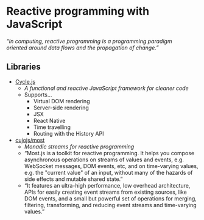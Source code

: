 # Reactive programming with JavaScript

_“In computing, reactive programming is a programming paradigm  
oriented around data flows and the propagation of change.”_


## Libraries

- [Cycle.js](http://cycle.js.org/)
  - _A functional and reactive JavaScript framework for cleaner code_
  - Supports…
    - Virtual DOM rendering
    - Server-side rendering
    - JSX
    - React Native
    - Time travelling
    - Routing with the History API
- [cujojs/most](https://github.com/cujojs/most)
  - _Monadic streams for reactive programming_
  - “Most.js is a toolkit for reactive programming. It helps you compose asynchronous operations on streams of values and events, e.g. WebSocket messages, DOM events, etc, and on time-varying values, e.g. the "current value" of an input, without many of the hazards of side effects and mutable shared state.”
  - “It features an ultra-high performance, low overhead architecture, APIs for easily creating event streams from existing sources, like DOM events, and a small but powerful set of operations for merging, filtering, transforming, and reducing event streams and time-varying values.”
